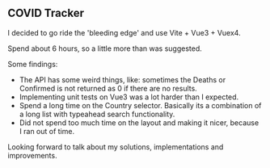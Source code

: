 ## COVID Tracker

I decided to go ride the 'bleeding edge' and use Vite + Vue3 + Vuex4.

Spend about 6 hours, so a little more than was suggested.

Some findings:

- The API has some weird things, like: sometimes the Deaths or Confirmed is not returned as 0 if there are no results.
- Implementing unit tests on Vue3 was a lot harder than I expected.
- Spend a long time on the Country selector. Basically its a combination of a long list with typeahead search functionality.
- Did not spend too much time on the layout and making it nicer, because I ran out of time.

Looking forward to talk about my solutions, implementations and improvements.
